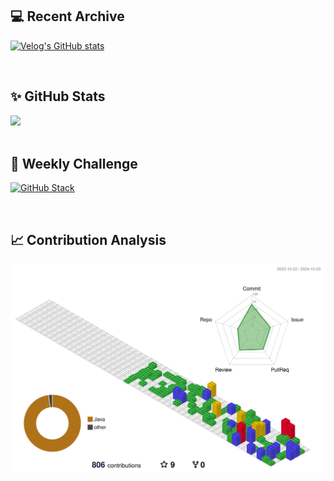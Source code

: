 ## 💻 Recent Archive
[![Velog's GitHub stats](https://velog-readme-stats.vercel.app/api?name=devhyoseung)](https://velog.io/@devhyoseung)

<br/>

## ✨ GitHub Stats
<div>
	<img src="https://github-readme-stats.vercel.app/api?username=codejesternd&count_private=true"/>
</div>

<br/>

## 🏃 Weekly Challenge
[![GitHub Stack](https://streak-stats.demolab.com?user=codejesternd&theme=dark&locale=ko&date_format=%5BY%20%5DM%20j&mode=weekly)](https://git.io/streak-stats)

<br/>

## 📈 Contribution Analysis
![gitblock version](profile-3d-contrib/profile-gitblock.svg)

